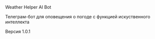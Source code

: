 Weather Helper AI Bot

Телеграм-бот для оповещения о погоде с функцией искуственного интеллекта

Версия 1.0.1